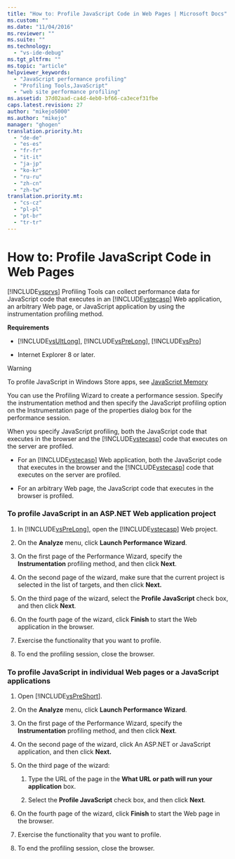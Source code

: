 ```yaml
---
title: "How to: Profile JavaScript Code in Web Pages | Microsoft Docs"
ms.custom: ""
ms.date: "11/04/2016"
ms.reviewer: ""
ms.suite: ""
ms.technology: 
  - "vs-ide-debug"
ms.tgt_pltfrm: ""
ms.topic: "article"
helpviewer_keywords: 
  - "JavaScript performance profiling"
  - "Profiling Tools,JavaScript"
  - "web site performance profiling"
ms.assetid: 37d02aad-ca4d-4eb0-bf66-ca3ecef31fbe
caps.latest.revision: 27
author: "mikejo5000"
ms.author: "mikejo"
manager: "ghogen"
translation.priority.ht: 
  - "de-de"
  - "es-es"
  - "fr-fr"
  - "it-it"
  - "ja-jp"
  - "ko-kr"
  - "ru-ru"
  - "zh-cn"
  - "zh-tw"
translation.priority.mt: 
  - "cs-cz"
  - "pl-pl"
  - "pt-br"
  - "tr-tr"
---
```

# How to: Profile JavaScript Code in Web Pages
[!INCLUDE[vsprvs](../code-quality/includes/vsprvs_md.md)] Profiling Tools can collect performance data for JavaScript code that executes in an [!INCLUDE[vstecasp](../code-quality/includes/vstecasp_md.md)] Web application, an arbitrary Web page, or JavaScript application by using the instrumentation profiling method.  
  
 **Requirements**  
  
-   [!INCLUDE[vsUltLong](../code-quality/includes/vsultlong_md.md)], [!INCLUDE[vsPreLong](../code-quality/includes/vsprelong_md.md)], [!INCLUDE[vsPro](../code-quality/includes/vspro_md.md)]  
  
-   Internet Explorer 8 or later.  
  
> [!WARNING]
>  To profile JavaScript in Windows Store apps, see [JavaScript Memory](../profiling/javascript-memory.md) 
  
 You can use the Profiling Wizard to create a performance session. Specify the instrumentation method and then specify the JavaScript profiling option on the Instrumentation page of the properties dialog box for the performance session.  
  
 When you specify JavaScript profiling, both the JavaScript code that executes in the browser and the [!INCLUDE[vstecasp](../code-quality/includes/vstecasp_md.md)] code that executes on the server are profiled.  
  
-   For an [!INCLUDE[vstecasp](../code-quality/includes/vstecasp_md.md)] Web application, both the JavaScript code that executes in the browser and the [!INCLUDE[vstecasp](../code-quality/includes/vstecasp_md.md)] code that executes on the server are profiled.  
  
-   For an arbitrary Web page, the JavaScript code that executes in the browser is profiled.  
  
### To profile JavaScript in an ASP.NET Web application project  
  
1.  In [!INCLUDE[vsPreLong](../code-quality/includes/vsprelong_md.md)], open the [!INCLUDE[vstecasp](../code-quality/includes/vstecasp_md.md)] Web project.  
  
2.  On the **Analyze** menu, click **Launch Performance Wizard**.  
  
3.  On the first page of the Performance Wizard, specify the **Instrumentation** profiling method, and then click **Next**.  
  
4.  On the second page of the wizard, make sure that the current project is selected in the list of targets, and then click **Next.**  
  
5.  On the third page of the wizard, select the **Profile JavaScript** check box, and then click **Next**.  
  
6.  On the fourth page of the wizard, click **Finish** to start the Web application in the browser.  
  
7.  Exercise the functionality that you want to profile.  
  
8.  To end the profiling session, close the browser.  
  
### To profile JavaScript in individual Web pages or a JavaScript applications  
  
1.  Open [!INCLUDE[vsPreShort](../code-quality/includes/vspreshort_md.md)].  
  
2.  On the **Analyze** menu, click **Launch Performance Wizard**.  
  
3.  On the first page of the Performance Wizard, specify the **Instrumentation** profiling method, and then click **Next**.  
  
4.  On the second page of the wizard, click An ASP.NET or JavaScript application, and then click **Next.**  
  
5.  On the third page of the wizard:  
  
    1.  Type the URL of the page in the **What URL or path will run your application** box.  
  
    2.  Select the **Profile JavaScript** check box, and then click **Next**.  
  
6.  On the fourth page of the wizard, click **Finish** to start the Web page in the browser.  
  
7.  Exercise the functionality that you want to profile.  
  
8.  To end the profiling session, close the browser.